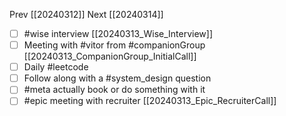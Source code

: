 Prev  [[20240312]]
Next [[20240314]]

- [ ] #wise interview [[20240313_Wise_Interview]]
- [ ] Meeting with #vitor from #companionGroup [[20240313_CompanionGroup_InitialCall]]
- [ ] Daily #leetcode 
- [ ] Follow along with a #system_design question
- [ ] #meta actually book or do something with it
- [ ] #epic meeting with recruiter [[20240313_Epic_RecruiterCall]]